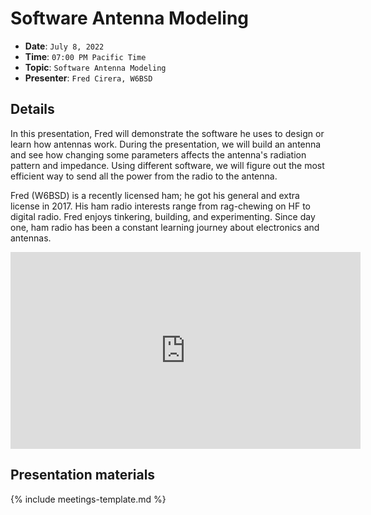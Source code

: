 # Software Antenna Modeling

* **Date**: `July 8, 2022`
* **Time**: `07:00 PM Pacific Time`
* **Topic**: `Software Antenna Modeling`
* **Presenter**: `Fred Cirera, W6BSD`

## Details

In this presentation, Fred will demonstrate the software he uses to design or learn how antennas work. During the presentation, we will build an antenna and see how changing some parameters affects the antenna's radiation pattern and impedance. Using different software, we will figure out the most efficient way to send all the power from the radio to the antenna.

Fred (W6BSD) is a recently licensed ham; he got his general and extra license in 2017. His ham radio interests range from rag-chewing on HF to digital radio. Fred enjoys tinkering, building, and experimenting. Since day one, ham radio has been a constant learning journey about electronics and antennas.

<iframe width="560" height="315" src="https://www.youtube.com/embed/i-_13OX-Rpg?si=_twyAp3xL_K_R4q9" title="YouTube video player" frameborder="0" allow="accelerometer; autoplay; clipboard-write; encrypted-media; gyroscope; picture-in-picture; web-share" referrerpolicy="strict-origin-when-cross-origin" allowfullscreen></iframe>

## Presentation materials

{% include meetings-template.md %}

